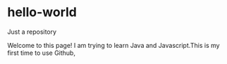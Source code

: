 # hello-world
Just a repository

Welcome to this page!
I am trying to learn Java and Javascript.This is my first time to use Github,
